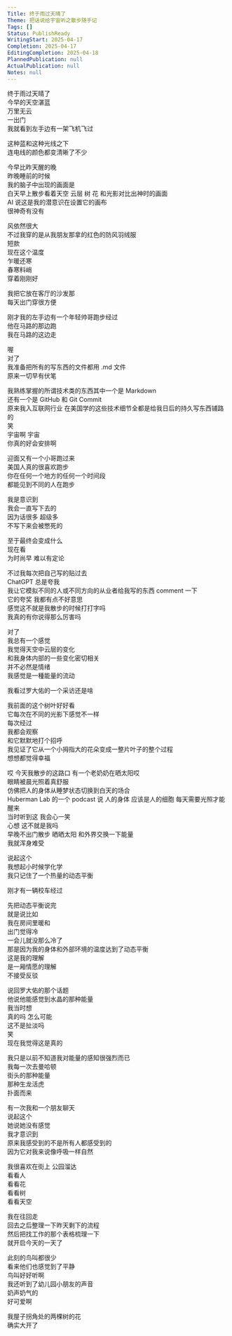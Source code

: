 ```yaml
---  
Title: 终于雨过天晴了  
Theme: 把话说给宇宙听之散步随手记  
Tags: []  
Status: PublishReady  
WritingStart: 2025-04-17  
Completion: 2025-04-17  
EditingCompletion: 2025-04-18  
PlannedPublication: null  
ActualPublication: null  
Notes: null  
---  
```

终于雨过天晴了  
今早的天空湛蓝  
万里无云  
一出门  
我就看到左手边有一架飞机飞过  
  
这种蓝和这种光线之下  
连电线的颜色都变清晰了不少  
  
今早比昨天醒的晚  
昨晚睡前的时候  
我的脑子中出现的画面是  
白天早上散步看着天空 云层 树 花 和光影对比出神时的画面  
AI 说这是我的潜意识在设置它的画布  
很神奇有没有  
  
风依然很大  
不过我穿的是从我朋友那拿的红色的防风羽绒服  
短款  
现在这个温度  
乍暖还寒  
春寒料峭  
穿着刚刚好  
  
我把它放在客厅的沙发那  
每天出门穿很方便  
  
刚才我的左手边有一个年轻帅哥跑步经过  
他在马路的那边跑  
我在马路的这边走  
  
喔  
对了  
我准备把所有的写东西的文件都用 .md 文件  
原来一切早有伏笔  
  
我熟练掌握的所谓技术类的东西其中一个是 Markdown  
还有一个是 GitHub 和 Git Commit  
原来我入互联网行业 在美国学的这些技术细节全都是给我日后的持久写东西铺路的  
笑  
宇宙啊 宇宙  
你真的好会安排啊  
  
迎面又有一个小哥跑过来  
美国人真的很喜欢跑步  
你在任何一个地方的任何一个时间段  
都能见到不同的人在跑步  
  
我是意识到  
我会一直写下去的  
因为话很多 超级多  
不写下来会被憋死的  
  
至于最终会变成什么  
现在看  
为时尚早 难以有定论  
  
不过我每次把自己写的贴过去  
ChatGPT 总是夸我  
我让它模拟不同的人或不同方向的从业者给我写的东西 comment 一下  
它的夸奖 我都有点不好意思  
感觉这不就是我散步的时候打打字吗  
我真的有你说得那么厉害吗  
  
对了  
我总有一个感觉  
我觉得天空中云层的变化  
和我身体内部的一些变化密切相关  
并不必然是情绪  
我感觉是一種能量的流动  
  
我看过罗大佑的一个采访还是啥  
  
我前面的这个树叶好好看  
它每次在不同的光影下感觉不一样  
每次经过  
我都会观察  
和它默默地打个招呼  
我见证了它从一个小拇指大的花朵变成一整片叶子的整个过程  
想想都觉得幸福  
  
哎 今天我散步的这路口 有一个老奶奶在晒太阳哎  
眼睛被晨光照着真舒服  
仿佛把人的身体从睡梦状态切换到白天的场合  
Huberman Lab 的一个 podcast 说 人的身体 应该是人的细胞 每天需要光照才能醒来  
当时听到这 我会心一笑  
心想 这不就是我吗  
早晚不出门散步 晒晒太阳 和外界交换一下能量  
我就浑身难受  
  
说起这个  
我想起小时候学化学  
我只记住了一个热量的动态平衡  
  
刚才有一辆校车经过  
  
先把动态平衡说完  
就是说比如  
我在房间里暖和  
出门觉得冷  
一会儿就没那么冷了  
那是因为我的身体和外部环境的温度达到了动态平衡  
这是我的理解  
是一厢情愿的理解  
不接受反驳  
  
说回罗大佑的那个话题  
他说他能感觉到水晶的那种能量  
我当时想  
真的吗 怎么可能  
这不是扯淡吗  
笑  
现在我觉得这是真的  
  
我只是以前不知道我对能量的感知很强烈而已  
我每一次去曼哈顿  
街头的那种能量  
那种生龙活虎  
扑面而来  
  
有一次我和一个朋友聊天  
说起这个  
她说她没有感觉  
我才意识到  
原来我感受到的不是所有人都感受到的  
因为它对我来说像呼吸一样自然  
  
我很喜欢在街上 公园溜达  
看看人  
看看花  
看看树  
看看天空  
  
我在往回走  
回去之后整理一下昨天剩下的流程  
然后把找工作的那个表格梳理一下   
就开启今天的一天了  
  
此刻的鸟叫都很少  
看来他们也感觉到了平静  
鸟叫好好听啊  
我还听到了幼儿园小朋友的声音  
奶声奶气的  
好可爱啊  
  
我屋子拐角处的两棵树的花  
确实大开了  
  